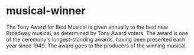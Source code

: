 # musical-winner
The Tony Award for Best Musical is given annually to the best new Broadway musical, as determined by Tony Award voters. The award is one of the ceremony's longest-standing awards, having been presented each year since 1949. The award goes to the producers of the winning musical.
